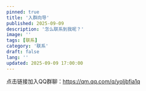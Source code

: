 ```yaml
---
pinned: true
title: '入群向导'
published: 2025-09-09
description: '怎么联系到我呢？'
image: ''
tags: [联系]
category: '联系'
draft: false 
lang: ''
updated: 2025-09-09 17:00:00
---
```

点击链接加入QQ群聊：https://qm.qq.com/q/yoIjbfia1q